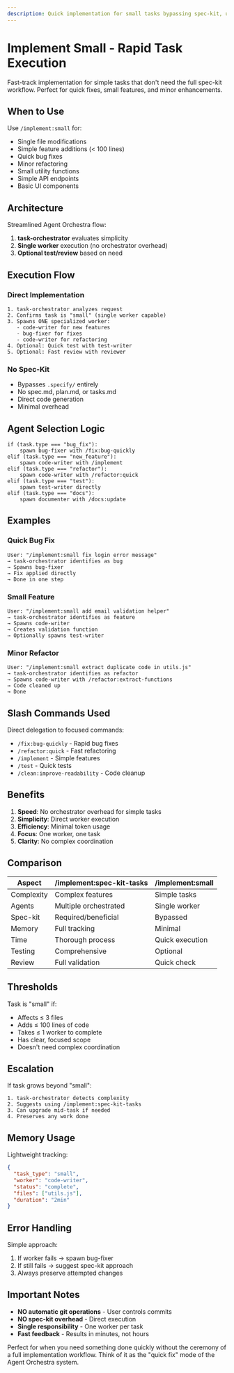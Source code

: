 ```yaml
---
description: Quick implementation for small tasks bypassing spec-kit, using focused Agent Orchestra coordination
---
```


# Implement Small - Rapid Task Execution

Fast-track implementation for simple tasks that don't need the full spec-kit workflow. Perfect for quick fixes, small features, and minor enhancements.

## When to Use

Use `/implement:small` for:
- Single file modifications
- Simple feature additions (< 100 lines)
- Quick bug fixes
- Minor refactoring
- Small utility functions
- Simple API endpoints
- Basic UI components

## Architecture

Streamlined Agent Orchestra flow:
1. **task-orchestrator** evaluates simplicity
2. **Single worker** execution (no orchestrator overhead)
3. **Optional test/review** based on need

## Execution Flow

### Direct Implementation
```
1. task-orchestrator analyzes request
2. Confirms task is "small" (single worker capable)
3. Spawns ONE specialized worker:
   - code-writer for new features
   - bug-fixer for fixes
   - code-writer for refactoring
4. Optional: Quick test with test-writer
5. Optional: Fast review with reviewer
```

### No Spec-Kit
- Bypasses `.specify/` entirely
- No spec.md, plan.md, or tasks.md
- Direct code generation
- Minimal overhead

## Agent Selection Logic

```
if (task.type === "bug_fix"):
    spawn bug-fixer with /fix:bug-quickly
elif (task.type === "new_feature"):
    spawn code-writer with /implement
elif (task.type === "refactor"):
    spawn code-writer with /refactor:quick
elif (task.type === "test"):
    spawn test-writer directly
elif (task.type === "docs"):
    spawn documenter with /docs:update
```

## Examples

### Quick Bug Fix
```
User: "/implement:small fix login error message"
→ task-orchestrator identifies as bug
→ Spawns bug-fixer
→ Fix applied directly
→ Done in one step
```

### Small Feature
```
User: "/implement:small add email validation helper"
→ task-orchestrator identifies as feature
→ Spawns code-writer
→ Creates validation function
→ Optionally spawns test-writer
```

### Minor Refactor
```
User: "/implement:small extract duplicate code in utils.js"
→ task-orchestrator identifies as refactor
→ Spawns code-writer with /refactor:extract-functions
→ Code cleaned up
→ Done
```

## Slash Commands Used

Direct delegation to focused commands:
- `/fix:bug-quickly` - Rapid bug fixes
- `/refactor:quick` - Fast refactoring
- `/implement` - Simple features
- `/test` - Quick tests
- `/clean:improve-readability` - Code cleanup

## Benefits

1. **Speed**: No orchestrator overhead for simple tasks
2. **Simplicity**: Direct worker execution
3. **Efficiency**: Minimal token usage
4. **Focus**: One worker, one task
5. **Clarity**: No complex coordination

## Comparison

| Aspect | /implement:spec-kit-tasks | /implement:small |
|--------|---------------------------|------------------|
| Complexity | Complex features | Simple tasks |
| Agents | Multiple orchestrated | Single worker |
| Spec-kit | Required/beneficial | Bypassed |
| Memory | Full tracking | Minimal |
| Time | Thorough process | Quick execution |
| Testing | Comprehensive | Optional |
| Review | Full validation | Quick check |

## Thresholds

Task is "small" if:
- Affects ≤ 3 files
- Adds ≤ 100 lines of code
- Takes ≤ 1 worker to complete
- Has clear, focused scope
- Doesn't need complex coordination

## Escalation

If task grows beyond "small":
```
1. task-orchestrator detects complexity
2. Suggests using /implement:spec-kit-tasks
3. Can upgrade mid-task if needed
4. Preserves any work done
```

## Memory Usage

Lightweight tracking:
```json
{
  "task_type": "small",
  "worker": "code-writer",
  "status": "complete",
  "files": ["utils.js"],
  "duration": "2min"
}
```

## Error Handling

Simple approach:
1. If worker fails → spawn bug-fixer
2. If still fails → suggest spec-kit approach
3. Always preserve attempted changes

## Important Notes

- **NO automatic git operations** - User controls commits
- **NO spec-kit overhead** - Direct execution
- **Single responsibility** - One worker per task
- **Fast feedback** - Results in minutes, not hours

Perfect for when you need something done quickly without the ceremony of a full implementation workflow. Think of it as the "quick fix" mode of the Agent Orchestra system.
